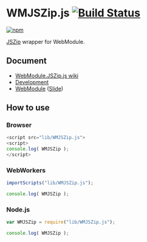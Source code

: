 # WMJSZip.js [![Build Status](https://api.travis-ci.org/duxca/WMJSZip.js.png)](http://travis-ci.org/duxca/WMJSZip.js)

[![npm](https://nodei.co/npm/duxca.wmjszip.js.png?downloads=true&stars=true)](https://nodei.co/npm/duxca.wmjszip.js/)

[JSZip](http://stuk.github.io/jszip/) wrapper for WebModule.

## Document

- [WebModule.JSZip.js wiki](https://github.com/duxca/WMJSZip.js/wiki/WMJSZip)
- [Development](https://github.com/uupaa/WebModule/wiki/Development)
- [WebModule](https://github.com/uupaa/WebModule) ([Slide](http://uupaa.github.io/Slide/slide/WebModule/index.html))


## How to use

### Browser

```js
<script src="lib/WMJSZip.js">
<script>
console.log( WMJSZip );
</script>
```

### WebWorkers

```js
importScripts("lib/WMJSZip.js");

console.log( WMJSZip );
```

### Node.js

```js
var WMJSZip = require("lib/WMJSZip.js");

console.log( WMJSZip );
```
